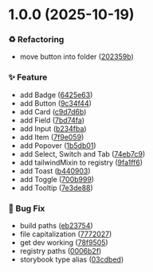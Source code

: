 # 1.0.0 (2025-10-19)


### ♻️ Refactoring

* move button into folder ([202359b](https://github.com/lloydrichards/proj_shadcn-lit-registry/commit/202359bfd7bc2599f1359c5ed95c9563a6105ddd))


### ✨ Feature

* add Badge ([6425e63](https://github.com/lloydrichards/proj_shadcn-lit-registry/commit/6425e630824f88dc2a8a98f06393e8896b8fd185))
* add Button ([9c34f44](https://github.com/lloydrichards/proj_shadcn-lit-registry/commit/9c34f44f4c65f259343cd92617ed0ad583c7ef7f))
* add Card ([c9d7d6b](https://github.com/lloydrichards/proj_shadcn-lit-registry/commit/c9d7d6be4ed6e80e1297e43e0e89170ea9d98e92))
* add Field ([7bd74fa](https://github.com/lloydrichards/proj_shadcn-lit-registry/commit/7bd74fa1607d988315b3d8f5d8cbf600700afa49))
* add Input ([b234fba](https://github.com/lloydrichards/proj_shadcn-lit-registry/commit/b234fba16b0314b4868f0f347f828e62c7f63dbd))
* add Item ([7f9e059](https://github.com/lloydrichards/proj_shadcn-lit-registry/commit/7f9e059b3987881a4f55f75c42050f45dcd59526))
* add Popover ([1b5db01](https://github.com/lloydrichards/proj_shadcn-lit-registry/commit/1b5db01f6aeaaed6d83867206583431c6fc105b3))
* add Select, Switch and Tab ([74eb7c9](https://github.com/lloydrichards/proj_shadcn-lit-registry/commit/74eb7c9febd622dc19ff1ba6b5f2c6992fd4ab9d))
* add tailwindMixin to registry ([9fa1ff6](https://github.com/lloydrichards/proj_shadcn-lit-registry/commit/9fa1ff6d4eac4903b5e1fd74b7dad6122b5fc27e))
* add Toast ([b440903](https://github.com/lloydrichards/proj_shadcn-lit-registry/commit/b4409039c70a1e376d4822c30457e49602cf6ccb))
* add Toggle ([700b999](https://github.com/lloydrichards/proj_shadcn-lit-registry/commit/700b999c59204b44e5506e86157497dbc80968dc))
* add Tooltip ([7e3de88](https://github.com/lloydrichards/proj_shadcn-lit-registry/commit/7e3de885310e13c5ebb1b5835851ae63061c4e79))


### 🐛 Bug Fix

* build paths ([eb23754](https://github.com/lloydrichards/proj_shadcn-lit-registry/commit/eb237544bb5bfaa95fd92c7af07746eb8ca3e676))
* file capitalization ([7772027](https://github.com/lloydrichards/proj_shadcn-lit-registry/commit/77720276f82795b44316c3f72021d7852715bbf5))
* get dev working ([78f9505](https://github.com/lloydrichards/proj_shadcn-lit-registry/commit/78f9505d74bfe618fa9beb0f74632e59bd7f941a))
* registry paths ([0006b2f](https://github.com/lloydrichards/proj_shadcn-lit-registry/commit/0006b2f6915172d7c5009e795f4593da3880776a))
* storybook type alias ([03cdbed](https://github.com/lloydrichards/proj_shadcn-lit-registry/commit/03cdbed817f7809ba6e19153a8728d9f9267af1d))

